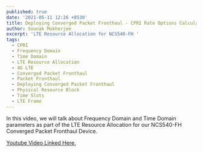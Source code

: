 ```yaml
---
published: true
date: '2021-05-11 12:26 +0530'
title: Deploying Converged Packet Fronthaul - CPRI Rate Options Calculation
author: Sounak Mukherjee
excerpt: 'LTE Resource Allocation for NCS540-FH '
tags:
  - CPRI
  - Frequency Domain
  - Time Domain
  - LTE Resource Allocation
  - 4G LTE
  - Converged Packet Fronthaul
  - Packet Fronthaul
  - Deploying Converged Packet Fronthaul
  - Physical Resource Block
  - Time Slots
  - LTE Frame
---
```

In this video, we will talk about Frequency Domain and Time Domain parameters as part of the LTE Resource Allocation for our NCS540-FH Converged Packet Fronthaul Device. 

[Youtube Video Linked Here.](https://www.youtube.com/watch?v=ldwATqsg8i4)
